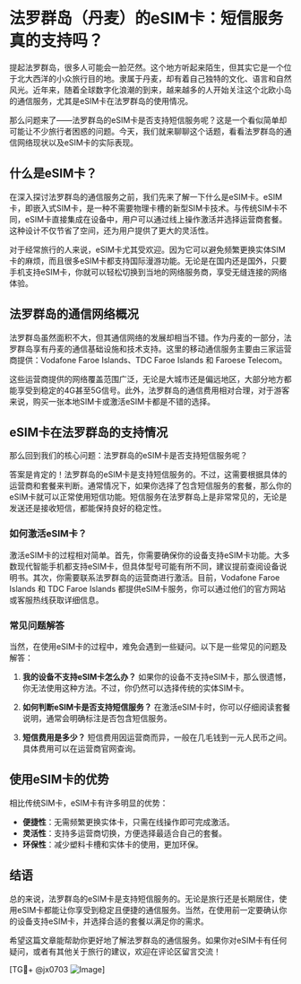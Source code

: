 # 法罗群岛（丹麦）的eSIM卡：短信服务真的支持吗？

提起法罗群岛，很多人可能会一脸茫然。这个地方听起来陌生，但其实它是一个位于北大西洋的小众旅行目的地。隶属于丹麦，却有着自己独特的文化、语言和自然风光。近年来，随着全球数字化浪潮的到来，越来越多的人开始关注这个北欧小岛的通信服务，尤其是eSIM卡在法罗群岛的使用情况。

那么问题来了——法罗群岛的eSIM卡是否支持短信服务呢？这是一个看似简单却可能让不少旅行者困惑的问题。今天，我们就来聊聊这个话题，看看法罗群岛的通信网络现状以及eSIM卡的实际表现。

## 什么是eSIM卡？

在深入探讨法罗群岛的通信服务之前，我们先来了解一下什么是eSIM卡。eSIM卡，即嵌入式SIM卡，是一种不需要物理卡槽的新型SIM卡技术。与传统SIM卡不同，eSIM卡直接集成在设备中，用户可以通过线上操作激活并选择运营商套餐。这种设计不仅节省了空间，还为用户提供了更大的灵活性。

对于经常旅行的人来说，eSIM卡尤其受欢迎。因为它可以避免频繁更换实体SIM卡的麻烦，而且很多eSIM卡都支持国际漫游功能。无论是在国内还是国外，只要手机支持eSIM卡，你就可以轻松切换到当地的网络服务商，享受无缝连接的网络体验。

## 法罗群岛的通信网络概况

法罗群岛虽然面积不大，但其通信网络的发展却相当不错。作为丹麦的一部分，法罗群岛享有丹麦的通信基础设施和技术支持。这里的移动通信服务主要由三家运营商提供：Vodafone Faroe Islands、TDC Faroe Islands 和 Faroese Telecom。

这些运营商提供的网络覆盖范围广泛，无论是大城市还是偏远地区，大部分地方都能享受到稳定的4G甚至5G信号。此外，法罗群岛的通信费用相对合理，对于游客来说，购买一张本地SIM卡或激活eSIM卡都是不错的选择。

## eSIM卡在法罗群岛的支持情况

那么回到我们的核心问题：法罗群岛的eSIM卡是否支持短信服务呢？

答案是肯定的！法罗群岛的eSIM卡是支持短信服务的。不过，这需要根据具体的运营商和套餐来判断。通常情况下，如果你选择了包含短信服务的套餐，那么你的eSIM卡就可以正常使用短信功能。短信服务在法罗群岛上是非常常见的，无论是发送还是接收短信，都能保持良好的稳定性。

### 如何激活eSIM卡？

激活eSIM卡的过程相对简单。首先，你需要确保你的设备支持eSIM卡功能。大多数现代智能手机都支持eSIM卡，但具体型号可能有所不同，建议提前查阅设备说明书。其次，你需要联系法罗群岛的运营商进行激活。目前，Vodafone Faroe Islands 和 TDC Faroe Islands 都提供eSIM卡服务，你可以通过他们的官方网站或客服热线获取详细信息。

### 常见问题解答

当然，在使用eSIM卡的过程中，难免会遇到一些疑问。以下是一些常见的问题及解答：

1. **我的设备不支持eSIM卡怎么办？**
   如果你的设备不支持eSIM卡，那么很遗憾，你无法使用这种方法。不过，你仍然可以选择传统的实体SIM卡。

2. **如何判断eSIM卡是否支持短信服务？**
   在激活eSIM卡时，你可以仔细阅读套餐说明，通常会明确标注是否包含短信服务。

3. **短信费用是多少？**
   短信费用因运营商而异，一般在几毛钱到一元人民币之间。具体费用可以在运营商官网查询。

## 使用eSIM卡的优势

相比传统SIM卡，eSIM卡有许多明显的优势：

- **便捷性**：无需频繁更换实体卡，只需在线操作即可完成激活。
- **灵活性**：支持多运营商切换，方便选择最适合自己的套餐。
- **环保性**：减少塑料卡槽和实体卡的使用，更加环保。

## 结语

总的来说，法罗群岛的eSIM卡是支持短信服务的。无论是旅行还是长期居住，使用eSIM卡都能让你享受到稳定且便捷的通信服务。当然，在使用前一定要确认你的设备支持eSIM卡，并选择合适的套餐以满足你的需求。

希望这篇文章能帮助你更好地了解法罗群岛的通信服务。如果你对eSIM卡有任何疑问，或者有其他关于旅行的建议，欢迎在评论区留言交流！

[TG💪+ @jx0703 ![Image](https://github.com/user-attachments/assets/dbca1d08-cadb-493c-b0ec-ad6f7a83f270)]